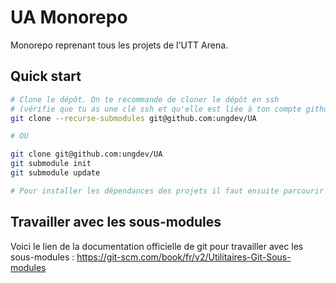 # UA Monorepo

Monorepo reprenant tous les projets de l'UTT Arena.

## Quick start

```sh
# Clone le dépôt. On te recommande de cloner le dépôt en ssh
# (vérifie que tu as une clé ssh et qu'elle est liée à ton compte github)
git clone --recurse-submodules git@github.com:ungdev/UA

# OU

git clone git@github.com:ungdev/UA
git submodule init
git submodule update

# Pour installer les dépendances des projets il faut ensuite parcourir les sous-modules et installer leurs dépendances comme expliqué dans la doc ou dans le readme de chaque projet.
```

## Travailler avec les sous-modules

Voici le lien de la documentation officielle de git pour travailler avec les sous-modules : https://git-scm.com/book/fr/v2/Utilitaires-Git-Sous-modules